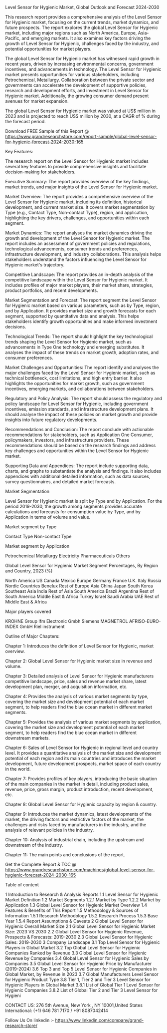 Level Sensor for Hygienic Market, Global Outlook and Forecast 2024-2030

This research report provides a comprehensive analysis of the Level Sensor for Hygienic market, focusing on the current trends, market dynamics, and future prospects. The report explores the global Level Sensor for Hygienic market, including major regions such as North America, Europe, Asia-Pacific, and emerging markets. It also examines key factors driving the growth of Level Sensor for Hygienic, challenges faced by the industry, and potential opportunities for market players.

The global Level Sensor for Hygienic market has witnessed rapid growth in recent years, driven by increasing environmental concerns, government incentives, and advancements in technology. The Level Sensor for Hygienic market presents opportunities for various stakeholders, including Petrochemical, Metallurgy. Collaboration between the private sector and governments can accelerate the development of supportive policies, research and development efforts, and investment in Level Sensor for Hygienic market. Additionally, the growing consumer demand present avenues for market expansion.

The global Level Sensor for Hygienic market was valued at US$ million in 2023 and is projected to reach US$ million by 2030, at a CAGR of % during the forecast period.

Download FREE Sample of this Report @ https://www.grandresearchstore.com/report-sample/global-level-sensor-for-hygienic-forecast-2024-2030-165


Key Features:

The research report on the Level Sensor for Hygienic market includes several key features to provide comprehensive insights and facilitate decision-making for stakeholders.

Executive Summary: The report provides overview of the key findings, market trends, and major insights of the Level Sensor for Hygienic market.

Market Overview: The report provides a comprehensive overview of the Level Sensor for Hygienic market, including its definition, historical development, and current market size. It covers market segmentation by Type (e.g., Contact Type, Non-contact Type), region, and application, highlighting the key drivers, challenges, and opportunities within each segment.

Market Dynamics: The report analyses the market dynamics driving the growth and development of the Level Sensor for Hygienic market. The report includes an assessment of government policies and regulations, technological advancements, consumer trends and preferences, infrastructure development, and industry collaborations. This analysis helps stakeholders understand the factors influencing the Level Sensor for Hygienic market's trajectory.

Competitive Landscape: The report provides an in-depth analysis of the competitive landscape within the Level Sensor for Hygienic market. It includes profiles of major market players, their market share, strategies, product portfolios, and recent developments.

Market Segmentation and Forecast: The report segment the Level Sensor for Hygienic market based on various parameters, such as by Type, region, and by Application. It provides market size and growth forecasts for each segment, supported by quantitative data and analysis. This helps stakeholders identify growth opportunities and make informed investment decisions.

Technological Trends: The report should highlight the key technological trends shaping the Level Sensor for Hygienic market, such as advancements in Type One technology and emerging substitutes. It analyses the impact of these trends on market growth, adoption rates, and consumer preferences.

Market Challenges and Opportunities: The report identify and analyses the major challenges faced by the Level Sensor for Hygienic market, such as technical bottleneck, cost limitations, and high entry barrier. It also highlights the opportunities for market growth, such as government incentives, emerging markets, and collaborations between stakeholders.

Regulatory and Policy Analysis: The report should assess the regulatory and policy landscape for Level Sensor for Hygienic, including government incentives, emission standards, and infrastructure development plans. It should analyse the impact of these policies on market growth and provide insights into future regulatory developments.

Recommendations and Conclusion: The report conclude with actionable recommendations for stakeholders, such as Application One Consumer, policymakers, investors, and infrastructure providers. These recommendations should be based on the research findings and address key challenges and opportunities within the Level Sensor for Hygienic market.

Supporting Data and Appendices: The report include supporting data, charts, and graphs to substantiate the analysis and findings. It also includes appendices with additional detailed information, such as data sources, survey questionnaires, and detailed market forecasts.

Market Segmentation

Level Sensor for Hygienic market is split by Type and by Application. For the period 2019-2030, the growth among segments provides accurate calculations and forecasts for consumption value by Type, and by Application in terms of volume and value.



Market segment by Type



Contact Type
Non-contact Type


Market segment by Application



Petrochemical
Metallurgy
Electricity
Pharmaceuticals
Others


Global Level Sensor for Hygienic Market Segment Percentages, By Region and Country, 2023 (%)



North America
US
Canada
Mexico
Europe
Germany
France
U.K.
Italy
Russia
Nordic Countries
Benelux
Rest of Europe
Asia
China
Japan
South Korea
Southeast Asia
India
Rest of Asia
South America
Brazil
Argentina
Rest of South America
Middle East & Africa
Turkey
Israel
Saudi Arabia
UAE
Rest of Middle East & Africa


Major players covered



KROHNE Group
Ifm Electronic Gmbh
Siemens
MAGNETROL
AFRISO-EURO-INDEX GmbH
Riel instrument


Outline of Major Chapters:

Chapter 1: Introduces the definition of Level Sensor for Hygienic, market overview.

Chapter 2: Global Level Sensor for Hygienic market size in revenue and volume.

Chapter 3: Detailed analysis of Level Sensor for Hygienic manufacturers competitive landscape, price, sales and revenue market share, latest development plan, merger, and acquisition information, etc.

Chapter 4: Provides the analysis of various market segments by type, covering the market size and development potential of each market segment, to help readers find the blue ocean market in different market segments.

Chapter 5: Provides the analysis of various market segments by application, covering the market size and development potential of each market segment, to help readers find the blue ocean market in different downstream markets.

Chapter 6: Sales of Level Sensor for Hygienic in regional level and country level. It provides a quantitative analysis of the market size and development potential of each region and its main countries and introduces the market development, future development prospects, market space of each country in the world.

Chapter 7: Provides profiles of key players, introducing the basic situation of the main companies in the market in detail, including product sales, revenue, price, gross margin, product introduction, recent development, etc.

Chapter 8: Global Level Sensor for Hygienic capacity by region & country.

Chapter 9: Introduces the market dynamics, latest developments of the market, the driving factors and restrictive factors of the market, the challenges and risks faced by manufacturers in the industry, and the analysis of relevant policies in the industry.

Chapter 10: Analysis of industrial chain, including the upstream and downstream of the industry.

Chapter 11: The main points and conclusions of the report.

Get the Complete Report & TOC @ https://www.grandresearchstore.com/machines/global-level-sensor-for-hygienic-forecast-2024-2030-165

Table of content

1 Introduction to Research & Analysis Reports
1.1 Level Sensor for Hygienic Market Definition
1.2 Market Segments
1.2.1 Market by Type
1.2.2 Market by Application
1.3 Global Level Sensor for Hygienic Market Overview
1.4 Features & Benefits of This Report
1.5 Methodology & Sources of Information
1.5.1 Research Methodology
1.5.2 Research Process
1.5.3 Base Year
1.5.4 Report Assumptions & Caveats
2 Global Level Sensor for Hygienic Overall Market Size
2.1 Global Level Sensor for Hygienic Market Size: 2023 VS 2030
2.2 Global Level Sensor for Hygienic Revenue, Prospects & Forecasts: 2019-2030
2.3 Global Level Sensor for Hygienic Sales: 2019-2030
3 Company Landscape
3.1 Top Level Sensor for Hygienic Players in Global Market
3.2 Top Global Level Sensor for Hygienic Companies Ranked by Revenue
3.3 Global Level Sensor for Hygienic Revenue by Companies
3.4 Global Level Sensor for Hygienic Sales by Companies
3.5 Global Level Sensor for Hygienic Price by Manufacturer (2019-2024)
3.6 Top 3 and Top 5 Level Sensor for Hygienic Companies in Global Market, by Revenue in 2023
3.7 Global Manufacturers Level Sensor for Hygienic Product Type
3.8 Tier 1, Tier 2 and Tier 3 Level Sensor for Hygienic Players in Global Market
3.8.1 List of Global Tier 1 Level Sensor for Hygienic Companies
3.8.2 List of Global Tier 2 and Tier 3 Level Sensor for Hygieni

CONTACT US:
276 5th Avenue, New York , NY 10001,United States
International: (+1) 646 781 7170 / +91 8087042414

Follow Us On linkedin :- https://www.linkedin.com/company/grand-research-store/
 
